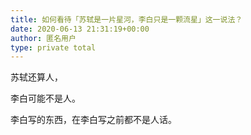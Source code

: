 ```yaml
---
title: 如何看待「苏轼是一片星河，李白只是一颗流星」这一说法？
date: 2020-06-13 21:31:19+00:00
author: 匿名用户
type: private total
---
```

苏轼还算人，

李白可能不是人。

李白写的东西，在李白写之前都不是人话。


